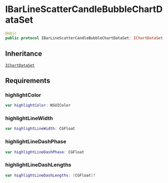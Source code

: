 # IBarLineScatterCandleBubbleChartDataSet

``` swift
@objc
public protocol IBarLineScatterCandleBubbleChartDataSet: IChartDataSet
```

## Inheritance

[`IChartDataSet`](/IChartDataSet)

## Requirements

### highlightColor

``` swift
var highlightColor: NSUIColor 
```

### highlightLineWidth

``` swift
var highlightLineWidth: CGFloat 
```

### highlightLineDashPhase

``` swift
var highlightLineDashPhase: CGFloat 
```

### highlightLineDashLengths

``` swift
var highlightLineDashLengths: [CGFloat]? 
```
